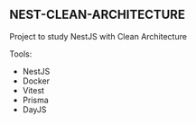 ## NEST-CLEAN-ARCHITECTURE

Project to study NestJS with Clean Architecture

Tools:

- NestJS
- Docker
- Vitest
- Prisma
- DayJS